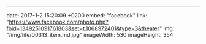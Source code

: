 ---
date: 2017-1-2 15:20:09 +0200
embed: "facebook"
link: "https://www.facebook.com/photo.php?fbid=1349251091761803&set=t.1068972401&type=3&theater"
img: "/img/life/00313_item.md.jpg"
imageWidth: 530
imageHeight: 354
